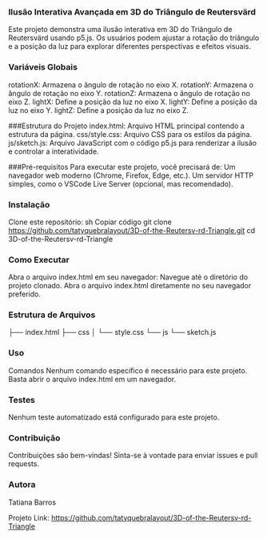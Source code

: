 ### Ilusão Interativa Avançada em 3D do Triângulo de Reutersvärd
Este projeto demonstra uma ilusão interativa em 3D do Triângulo de Reutersvärd usando p5.js. Os usuários podem ajustar a rotação do triângulo e a posição da luz para explorar diferentes perspectivas e efeitos visuais.

### Variáveis Globais
rotationX: Armazena o ângulo de rotação no eixo X.
rotationY: Armazena o ângulo de rotação no eixo Y.
rotationZ: Armazena o ângulo de rotação no eixo Z.
lightX: Define a posição da luz no eixo X.
lightY: Define a posição da luz no eixo Y.
lightZ: Define a posição da luz no eixo Z.

###Estrutura do Projeto
index.html: Arquivo HTML principal contendo a estrutura da página.
css/style.css: Arquivo CSS para os estilos da página.
js/sketch.js: Arquivo JavaScript com o código p5.js para renderizar a ilusão e controlar a interatividade.

###Pré-requisitos
Para executar este projeto, você precisará de:
Um navegador web moderno (Chrome, Firefox, Edge, etc.).
Um servidor HTTP simples, como o VSCode Live Server (opcional, mas recomendado).

### Instalação
Clone este repositório:
sh
Copiar código
git clone https://github.com/tatyquebralayout/3D-of-the-Reutersv-rd-Triangle.git
cd 3D-of-the-Reutersv-rd-Triangle

### Como Executar
Abra o arquivo index.html em seu navegador:
Navegue até o diretório do projeto clonado.
Abra o arquivo index.html diretamente no seu navegador preferido.

### Estrutura de Arquivos 

├── index.html
├── css
│   └── style.css
└── js
    └── sketch.js

### Uso
Comandos
Nenhum comando específico é necessário para este projeto. Basta abrir o arquivo index.html em um navegador.

### Testes
Nenhum teste automatizado está configurado para este projeto.

### Contribuição
Contribuições são bem-vindas! Sinta-se à vontade para enviar issues e pull requests.

### Autora

Tatiana Barros

Projeto Link: https://github.com/tatyquebralayout/3D-of-the-Reutersv-rd-Triangle
